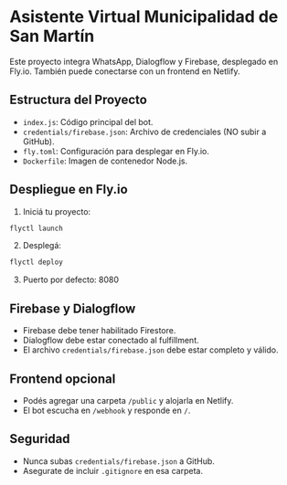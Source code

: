# Asistente Virtual Municipalidad de San Martín

Este proyecto integra WhatsApp, Dialogflow y Firebase, desplegado en Fly.io. También puede conectarse con un frontend en Netlify.

## Estructura del Proyecto

- `index.js`: Código principal del bot.
- `credentials/firebase.json`: Archivo de credenciales (NO subir a GitHub).
- `fly.toml`: Configuración para desplegar en Fly.io.
- `Dockerfile`: Imagen de contenedor Node.js.

## Despliegue en Fly.io

1. Iniciá tu proyecto:
```bash
flyctl launch
```

2. Desplegá:
```bash
flyctl deploy
```

3. Puerto por defecto: 8080

## Firebase y Dialogflow

- Firebase debe tener habilitado Firestore.
- Dialogflow debe estar conectado al fulfillment.
- El archivo `credentials/firebase.json` debe estar completo y válido.

## Frontend opcional

- Podés agregar una carpeta `/public` y alojarla en Netlify.
- El bot escucha en `/webhook` y responde en `/`.

## Seguridad

- Nunca subas `credentials/firebase.json` a GitHub.
- Asegurate de incluir `.gitignore` en esa carpeta.
